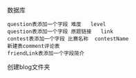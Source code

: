 数据库

```
question表添加一个字段 难度   level
question表添加一个字段 原题链接   link
contest表添加一个字段 比赛名称  contestName
新建表comment评论表
friendLink表添加一个字段简介
```

创建blog文件夹
